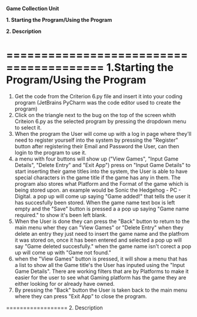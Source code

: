 **Game Collection Unit**

**1. Starting the Program/Using the Program**

**2. Description**



========================================
1.Starting the Program/Using the Program
========================================

1. Get the code from the Criterion 6.py file and insert it into your coding program (JetBrains PyCharm was the code editor used to create the program)
2. Click on the triangle next to the bug on the top of the screen whith Criteion 6.py as the selected program by pressing the dropdown menu to select it.
3. When the program the User will come up with a log in page where they'll need to register yourself into the system by pressing the "Register" button after registering their Email and Password the User, can then login to the program to use it.
5. a menu with four buttons will show up ("View Games", "Input Game Details", "Delete Entry" and "Exit App") press on "Input Game Details" to start inserting their game titles into the system,
the User is able to have special characters in the game title if the game has any in them. The program also stores what Platform and the Format of the game which is being stored upon. an example would be
Sonic the Hedgehog - PC - Digital. a pop up will come up saying "Game added!" that tells the user it has succesfully been stored. When the game name text box is left empty and the "Save" button is pressed a
a pop up saying "Game name required." to show it's been left blank.
6. When the User is done they can press the "Back" button to return to the main menu wher they can "View Games" or "Delete Entry" when they delete an entry they just need to insert the game name and the platfrom
it was stored on, once it has been entered and selected a pop up will say "Game deleted succesfully." when the game name isn't corect a pop up will come up with "Game not found."
7. when the "View Games" button is pressed, it will show a menu that has a list to show all the Game title's the User has inputed using the "Input Game Details". There are working filters that are by Platforms
to make it easier for the user to see what Gaming platform has the game they are either looking for or already have owned.
8. By pressing the "Back" button the User is taken back to the main menu where they can press "Exit App" to close the program.



==================
2. Description
